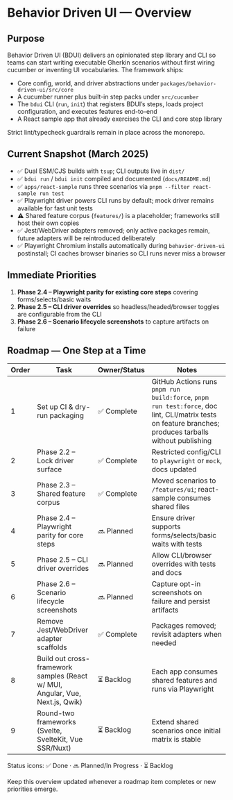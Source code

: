 # Behavior Driven UI — Overview

## Purpose
Behavior Driven UI (BDUI) delivers an opinionated step library and CLI so teams
can start writing executable Gherkin scenarios without first wiring cucumber or
inventing UI vocabularies. The framework ships:

- Core config, world, and driver abstractions under `packages/behavior-driven-ui/src/core`
- A cucumber runner plus built-in step packs under `src/cucumber`
- The `bdui` CLI (`run`, `init`) that registers BDUI’s steps, loads project
  configuration, and executes features end-to-end
- A React sample app that already exercises the CLI and core step library

Strict lint/typecheck guardrails remain in place across the monorepo.

## Current Snapshot (March 2025)
- ✅ Dual ESM/CJS builds with `tsup`; CLI outputs live in `dist/`
- ✅ `bdui run` / `bdui init` compiled and documented (`docs/README.md`)
- ✅ `apps/react-sample` runs three scenarios via `pnpm --filter react-sample run test`
- ✅ Playwright driver powers CLI runs by default; mock driver remains available
  for fast unit tests
- ⚠️ Shared feature corpus (`features/`) is a placeholder; frameworks still host
  their own copies
- ✅ Jest/WebDriver adapters removed; only active packages remain, future adapters will be reintroduced deliberately
- ✅ Playwright Chromium installs automatically during `behavior-driven-ui`
  postinstall; CI caches browser binaries so CLI runs never miss a browser

## Immediate Priorities
1. **Phase 2.4 – Playwright parity for existing core steps** covering forms/selects/basic waits
2. **Phase 2.5 – CLI driver overrides** so headless/headed/browser toggles are configurable from the CLI
3. **Phase 2.6 – Scenario lifecycle screenshots** to capture artifacts on failure

## Roadmap — One Step at a Time
| Order | Task | Owner/Status | Notes |
|-------|------|--------------|-------|
| 1 | Set up CI & dry-run packaging | ✅ Complete | GitHub Actions runs `pnpm run build:force`, `pnpm run test:force`, doc lint, CLI/matrix tests on feature branches; produces tarballs without publishing |
| 2 | Phase 2.2 – Lock driver surface | ✅ Complete | Restricted config/CLI to `playwright` or `mock`, docs updated |
| 3 | Phase 2.3 – Shared feature corpus | ✅ Complete | Moved scenarios to `/features/ui`; react-sample consumes shared files |
| 4 | Phase 2.4 – Playwright parity for core steps | 🔜 Planned | Ensure driver supports forms/selects/basic waits with tests |
| 5 | Phase 2.5 – CLI driver overrides | 🔜 Planned | Allow CLI/browser overrides with tests and docs |
| 6 | Phase 2.6 – Scenario lifecycle screenshots | 🔜 Planned | Capture opt-in screenshots on failure and persist artifacts |
| 7 | Remove Jest/WebDriver adapter scaffolds | ✅ Complete | Packages removed; revisit adapters when needed |
| 8 | Build out cross-framework samples (React w/ MUI, Angular, Vue, Next.js, Qwik) | ⏳ Backlog | Each app consumes shared features and runs via Playwright |
| 9 | Round-two frameworks (Svelte, SvelteKit, Vue SSR/Nuxt) | ⏳ Backlog | Extend shared scenarios once initial matrix is stable |

Status icons: ✅ Done · 🔜 Planned/In Progress · ⏳ Backlog

Keep this overview updated whenever a roadmap item completes or new priorities
emerge.
